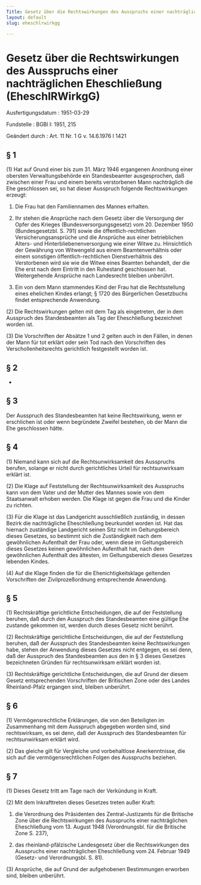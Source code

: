 ```yaml
---
Title: Gesetz über die Rechtswirkungen des Ausspruchs einer nachträglichen Eheschließung
layout: default
slug: eheschlrwirkgg

---
```


# Gesetz über die Rechtswirkungen des Ausspruchs einer nachträglichen Eheschließung (EheschlRWirkgG)

Ausfertigungsdatum
:   1951-03-29

Fundstelle
:   BGBl I: 1951, 215

Geändert durch
:   Art. 11 Nr. 1 G v. 14.6.1976 I 1421


## § 1

(1) Hat auf Grund einer bis zum 31. März 1946 ergangenen Anordnung
einer obersten Verwaltungsbehörde ein Standesbeamter ausgesprochen,
daß zwischen einer Frau und einem bereits verstorbenen Mann
nachträglich die Ehe geschlossen sei, so hat dieser Ausspruch folgende
Rechtswirkungen erzeugt:

1.  Die Frau hat den Familiennamen des Mannes erhalten.


2.  Ihr stehen die Ansprüche nach dem Gesetz über die Versorgung der Opfer
    des Krieges (Bundesversorgungsgesetz) vom
    20\. Dezember 1950 (Bundesgesetzbl. S. 791)                    sowie
    die öffentlich-rechtlichen Versicherungsansprüche und die Ansprüche
    aus einer betrieblichen Alters- und Hinterbliebenenversorgung wie
    einer Witwe zu. Hinsichtlich der Gewährung von Witwengeld aus einem
    Beamtenverhältnis oder einem sonstigen öffentlich-rechtlichen
    Dienstverhältnis des Verstorbenen wird sie wie die Witwe eines Beamten
    behandelt, der die Ehe erst nach dem Eintritt in den Ruhestand
    geschlossen hat. Weitergehende Ansprüche nach Landesrecht bleiben
    unberührt.


3.  Ein von dem Mann stammendes Kind der Frau hat die Rechtsstellung eines
    ehelichen Kindes erlangt; § 1720 des Bürgerlichen Gesetzbuchs findet
    entsprechende Anwendung.




(2) Die Rechtswirkungen gelten mit dem Tag als eingetreten, der in dem
Ausspruch des Standesbeamten als Tag der Eheschließung bezeichnet
worden ist.

(3) Die Vorschriften der Absätze 1 und 2 gelten auch in den Fällen, in
denen der Mann für tot erklärt oder sein Tod nach den Vorschriften des
Verschollenheitsrechts gerichtlich festgestellt worden ist.


## § 2

-


## § 3

Der Ausspruch des Standesbeamten hat keine Rechtswirkung, wenn er
erschlichen ist oder wenn begründete Zweifel bestehen, ob der Mann die
Ehe geschlossen hätte.


## § 4

(1) Niemand kann sich auf die Rechtsunwirksamkeit des Ausspruchs
berufen, solange er nicht durch gerichtliches Urteil für
rechtsunwirksam erklärt ist.

(2) Die Klage auf Feststellung der Rechtsunwirksamkeit des Ausspruchs
kann von dem Vater und der Mutter des Mannes sowie von dem
Staatsanwalt erhoben werden. Die Klage ist gegen die Frau und die
Kinder zu richten.

(3) Für die Klage ist das Landgericht ausschließlich zuständig, in
dessen Bezirk die nachträgliche Eheschließung beurkundet worden ist.
Hat das hiernach zuständige Landgericht seinen Sitz nicht im
Geltungsbereich dieses Gesetzes, so bestimmt sich die Zuständigkeit
nach dem gewöhnlichen Aufenthalt der Frau oder, wenn diese im
Geltungsbereich dieses Gesetzes keinen gewöhnlichen Aufenthalt hat,
nach dem gewöhnlichen Aufenthalt des ältesten, im Geltungsbereich
dieses Gesetzes lebenden Kindes.

(4) Auf die Klage finden die für die Ehenichtigkeitsklage geltenden
Vorschriften der Zivilprozeßordnung entsprechende Anwendung.


## § 5

(1) Rechtskräftige gerichtliche Entscheidungen, die auf der
Feststellung beruhen, daß durch den Ausspruch des Standesbeamten eine
gültige Ehe zustande gekommen ist, werden durch dieses Gesetz nicht
berührt.

(2) Rechtskräftige gerichtliche Entscheidungen, die auf der
Feststellung beruhen, daß der Ausspruch des Standesbeamten keine
Rechtswirkungen habe, stehen der Anwendung dieses Gesetzes nicht
entgegen, es sei denn, daß der Ausspruch des Standesbeamten aus den in
§ 3 dieses Gesetzes bezeichneten Gründen für rechtsunwirksam erklärt
worden ist.

(3) Rechtskräftige gerichtliche Entscheidungen, die auf Grund der
diesem Gesetz entsprechenden Vorschriften der Britischen Zone oder des
Landes Rheinland-Pfalz ergangen sind, bleiben unberührt.


## § 6

(1) Vermögensrechtliche Erklärungen, die von den Beteiligten im
Zusammenhang mit dem Ausspruch abgegeben worden sind, sind
rechtswirksam, es sei denn, daß der Ausspruch des Standesbeamten für
rechtsunwirksam erklärt wird.

(2) Das gleiche gilt für Vergleiche und vorbehaltlose Anerkenntnisse,
die sich auf die vermögensrechtlichen Folgen des Ausspruchs beziehen.


## § 7

(1) Dieses Gesetz tritt am Tage nach der Verkündung in Kraft.

(2) Mit dem Inkrafttreten dieses Gesetzes treten außer Kraft:

1.  die Verordnung des Präsidenten des Zentral-Justizamts für die
    Britische Zone über die Rechtswirkungen des Ausspruchs einer
    nachträglichen Eheschließung vom 13. August 1948 (Verordnungsbl. für
    die Britische Zone S. 237),


2.  das rheinland-pfälzische Landesgesetz über die Rechtswirkungen des
    Ausspruchs einer nachträglichen Eheschließung vom 24. Februar 1949
    (Gesetz- und Verordnungsbl. S. 81).




(3) Ansprüche, die auf Grund der aufgehobenen Bestimmungen erworben
sind, bleiben unberührt.

